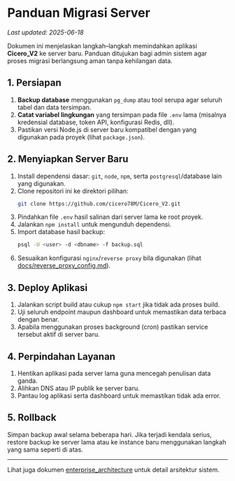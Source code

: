 # Panduan Migrasi Server
*Last updated: 2025-06-18*

Dokumen ini menjelaskan langkah–langkah memindahkan aplikasi **Cicero_V2** ke server baru.
Panduan ditujukan bagi admin sistem agar proses migrasi berlangsung aman tanpa kehilangan data.

## 1. Persiapan

1. **Backup database** menggunakan `pg_dump` atau tool serupa agar seluruh tabel dan data tersimpan.
2. **Catat variabel lingkungan** yang tersimpan pada file `.env` lama (misalnya kredensial database, token API, konfigurasi Redis, dll).
3. Pastikan versi Node.js di server baru kompatibel dengan yang digunakan pada proyek (lihat `package.json`).

## 2. Menyiapkan Server Baru

1. Install dependensi dasar: `git`, `node`, `npm`, serta `postgresql`/database lain yang digunakan.
2. Clone repositori ini ke direktori pilihan:
   ```bash
   git clone https://github.com/cicero78M/Cicero_V2.git
   ```
3. Pindahkan file `.env` hasil salinan dari server lama ke root proyek.
4. Jalankan `npm install` untuk mengunduh dependensi.
5. Import database hasil backup:
   ```bash
   psql -U <user> -d <dbname> -f backup.sql
   ```
6. Sesuaikan konfigurasi `nginx`/`reverse proxy` bila digunakan (lihat
   [docs/reverse_proxy_config.md](reverse_proxy_config.md)).

## 3. Deploy Aplikasi

1. Jalankan script build atau cukup `npm start` jika tidak ada proses build.
2. Uji seluruh endpoint maupun dashboard untuk memastikan data terbaca dengan benar.
3. Apabila menggunakan proses background (cron) pastikan service tersebut aktif di server baru.

## 4. Perpindahan Layanan

1. Hentikan aplikasi pada server lama guna mencegah penulisan data ganda.
2. Alihkan DNS atau IP publik ke server baru.
3. Pantau log aplikasi serta dashboard untuk memastikan tidak ada error.

## 5. Rollback

Simpan backup awal selama beberapa hari. Jika terjadi kendala serius, restore backup
ke server lama atau ke instance baru menggunakan langkah yang sama seperti di atas.

---

Lihat juga dokumen [enterprise_architecture](enterprise_architecture.md) untuk detail arsitektur sistem.
